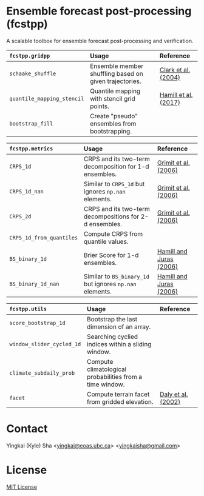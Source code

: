# Ensemble forecast post-processing (fcstpp)

A scalable toolbox for ensemble forecast post-processing and verification.

| `fcstpp.gridpp`| Usage | Reference |
|:------------------|:--------------------------|:----------------|
| `schaake_shuffle` | Ensemble member shuffling based on given trajectories. | [Clark et al. (2004)](https://journals.ametsoc.org/view/journals/hydr/5/1/1525-7541_2004_005_0243_tssamf_2_0_co_2.xml) |
| `quantile_mapping_stencil` | Quantile mapping with stencil grid points. | [Hamill et al. (2017)](https://journals.ametsoc.org/view/journals/mwre/145/9/mwr-d-16-0331.1.xml) |
| `bootstrap_fill` | Create "pseudo" ensembles from bootstrapping. | |

| `fcstpp.metrics`| Usage | Reference |
|:------------------|:--------------------------|:----------------|
| `CRPS_1d` | CRPS and its two-term decomposition for 1-d ensembles. | [Grimit et al. (2006)](https://doi.org/10.1256/qj.05.235) |
| `CRPS_1d_nan`| Similar to `CRPS_1d` but ignores `np.nan` elements. | [Grimit et al. (2006)](https://doi.org/10.1256/qj.05.235) |
| `CRPS_2d` | CRPS and its two-term decompositions for 2-d ensembles. | [Grimit et al. (2006)](https://doi.org/10.1256/qj.05.235) |
| `CRPS_1d_from_quantiles` | Compute CRPS from quantile values. | |
| `BS_binary_1d` | Brier Score for 1-d ensembles. | [Hamill and Juras (2006)](https://doi.org/10.1256/qj.06.25) |
| `BS_binary_1d_nan` | Similar to `BS_binary_1d` but ignores `np.nan` elements. | [Hamill and Juras (2006)](https://doi.org/10.1256/qj.06.25) |

| `fcstpp.utils`| Usage | Reference |
|:------------------|:--------------------------|:----------------|
| `score_bootstrap_1d`| Bootstrap the last dimension of an array. | |
| `window_slider_cycled_1d` | Searching cyclied indices within a sliding window. | |
| `climate_subdaily_prob`| Compute climatological probabilities from a time window. | |
| `facet`| Compute terrain facet from gridded elevation. | [Daly et al. (2002)](https://www.int-res.com/abstracts/cr/v22/n2/p99-113) |


# Contact

Yingkai (Kyle) Sha <<yingkai@eoas.ubc.ca>> <<yingkaisha@gmail.com>>

# License

[MIT License](https://github.com/yingkaisha/fcstpp/blob/main/LICENSE)
